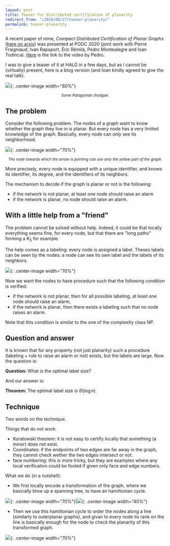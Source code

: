 ```yaml
---
layout: post
title: Teaser for distributed certification of planarity
redirect_from: "/2020/08/27/teaser-planarity/"
permalink: teaser-planarity
---
```


A recent paper of mine, 
*Compact Distributed Certification of Planar Graphs* 
([here on arxiv](https://arxiv.org/abs/2005.05863)) was presented at 
PODC 2020 (joint work with Pierre Fraigniaud, Ivan Rapaport, 
Éric Rémila, Pedro Montealegre and Ioan Todinca). 
[Here](https://www.youtube.com/watch?v=J428OKdCYDE) is the link to 
the video by Pedro. 

I was to give a teaser of it at HALG in a few days, but as I 
cannot be (virtually) present, here is a blog version (and Ioan 
kindly agreed to give the real talk).

![](assets/halgae.jpg){: .center-image width="80%"}
<p align="center"><small><i>
Some Patagonian (h)algae.
</i></small></p>

## The problem

Consider the following problem.
The nodes of a graph want to know whether the graph they live in is 
planar. But every node has a very limited knowledge of the graph.
Basically, every node can only see its neighborhood.

![](assets/planar-teaser-local.png){: .center-image width="70%"}
<p align="center"><small><i>
The node towards which the arrow is pointing can see only the yellow 
part of the graph.
</i></small></p>

More precisely, every node is equipped with a unique identifier, and 
knows its identifier, its degree, and the identifiers of its neighbors.

The mechanism to decide if the graph is planar or not is the following:

* if the network is not planar, at least one node should raise an alarm
* if the network is planar, no node should raise an alarm.

## With a little help from a "friend"

The problem cannot be solved without help. Indeed, it could be that 
locally everything seems fine, for every node, but that there are "long 
paths" forming a $K_{5}$ for example. 

The help comes as a labeling: every node is assigned a label. 
Theses labels can be seen by the nodes: a node can see its own label 
and the labels of its neighbors.   

![](assets/planar-teaser-labels.png){: .center-image width="70%"}

Now we want the nodes to have procedure such that the following 
condition is verified:

* if the network is not planar, then for all possible labeling, 
at least one node should raise an alarm,
* if the network is planar, then there exists a labeling such that 
no node raises an alarm.

Note that this condition is similar to the one of the complexity class 
NP. 

## Question and answer

It is known that for any property (not just planarity) such a procedure 
(labeling + rule to raise an alarm or not) exists, but the labels are 
large. Now the question is:

**Question:** What is the optimal label size? 

And our answer is:

**Theorem:** The optimal label size is $\Theta(\log n)$.

## Technique

Two words on the technique. 

Things that do not work:

* Kuratowski theorem: it is not easy to certify locally that something 
(a minor) does not exist.
* Coordinates: if the endpoints of two edges are far away in the graph, 
they cannot check wether the two edges intersect or not.
* face numbering: this is more tricky, but they are examples where any 
local verification could be fooled if given only face and edge numbers.

What we do (in a nutshell):

* We first locally encode a transformation of the graph, where we 
basically blow up a spanning tree, to have an hamiltonian cycle. 

![](assets/planar-teaser-tree-1.png){: .center-image width="70%"}|![](assets/planar-teaser-tree-2.png){: .center-image width="40%"}

* Then we use this hamiltonian cycle to order the nodes along a line 
(similarly to outerplanar graphs), and givan to every node its rank on 
the line is basically enough for the node to check the planarity of 
this transformed graph. 

![](assets/planar-teaser-outerplanar.png){: .center-image width="70%"}

 
